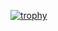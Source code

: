 [![trophy](https://github-profile-trophy.vercel.app/?username=AUMANSHryo-ma)](https://github.com/ryo-ma/github-profile-trophy)


